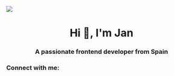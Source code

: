 ![](https://www.brainvire.com/blog/wp-content/uploads/2022/01/BV_BLOG_252_Banner-1024x434.jpeg)

<h1 align="center">Hi 👋, I'm Jan</h1>
<h3 align="center">A passionate frontend developer from Spain</h3>

<h3 align="left">Connect with me:</h3>
<p align="left">
</p>
